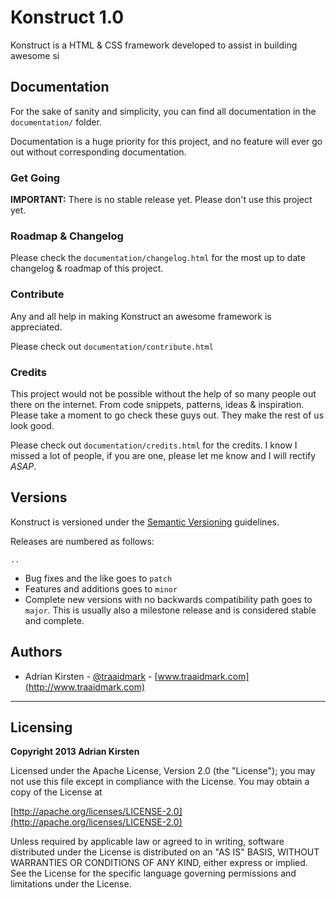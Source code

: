 Konstruct 1.0
=============

Konstruct is a HTML & CSS framework developed to assist in building awesome si

## Documentation

For the sake of sanity and simplicity, you can find all documentation in the <code>documentation/</code> folder. 

Documentation is a huge priority for this project, and no feature will ever go out without corresponding documentation.

### Get Going

**IMPORTANT:** There is no stable release yet. Please don't use this project yet.

### Roadmap & Changelog

Please check the <code>documentation/changelog.html</code> for the most up to date changelog & roadmap of this project.

### Contribute

Any and all help in making Konstruct an awesome framework is appreciated. 

Please check out <code>documentation/contribute.html</code>

### Credits

This project would not be possible without the help of so many people out there on the internet. From code snippets, patterns, ideas & inspiration. Please take a moment to go check these guys out. They make the rest of us look good.

Please check out <code>documentation/credits.html</code> for the credits. I know I missed a lot of people, if you are one, please let me know and I will rectify *ASAP*.

## Versions

Konstruct is versioned under the [Semantic Versioning](http://semver.org/) guidelines.

Releases are numbered as follows:

<code><major>.<minor>.<patch></code>

* Bug fixes and the like goes to <code>patch</code>
* Features and additions goes to <code>minor</code>
* Complete new versions with no backwards compatibility path goes to <code>major</code>. This is usually also a milestone release and is considered stable and complete.


## Authors

* Adrian Kirsten - [@traaidmark](https://twitter.com/traaidmark) - [www.traaidmark.com](http://www.traaidmark.com)

<hr />

## Licensing

**Copyright 2013 Adrian Kirsten**

Licensed under the Apache License, Version 2.0 (the "License"); you may not use this file except in compliance with the License. You may obtain a copy of the License at

[http://apache.org/licenses/LICENSE-2.0](http://apache.org/licenses/LICENSE-2.0)

Unless required by applicable law or agreed to in writing, software distributed under the License is distributed on an "AS IS" BASIS, WITHOUT WARRANTIES OR CONDITIONS OF ANY KIND, either express or implied. See the License for the specific language governing permissions and limitations under the License.

